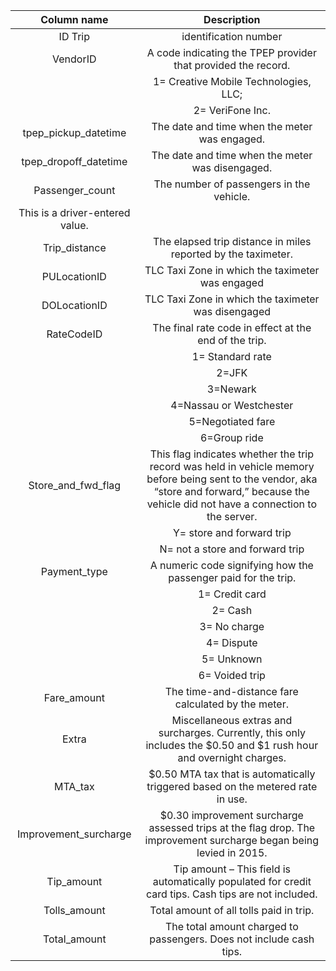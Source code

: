 |**Column name** |**Description**|
|:----------:|:---------:|
|ID Trip  | identification number|
|VendorID |A code indicating the TPEP provider that provided the record.  |
| |1= Creative Mobile Technologies, LLC; |
| | 2= VeriFone Inc.|
| tpep_pickup_datetime |The date and time when the meter was engaged. 
|tpep_dropoff_datetime |The date and time when the meter was disengaged. |
|Passenger_count |The number of passengers in the vehicle.  |
|This is a driver-entered value.|
|Trip_distance |The elapsed trip distance in miles reported by the taximeter.|
|PULocationID |TLC Taxi Zone in which the taximeter was engaged|
|DOLocationID |TLC Taxi Zone in which the taximeter was disengaged|
|RateCodeID |The final rate code in effect at the end of the trip. |
| |1= Standard rate |
| |2=JFK |
|| 3=Newark |
|| 4=Nassau or Westchester |
||5=Negotiated fare |
||6=Group ride|
|Store_and_fwd_flag |This flag indicates whether the trip record was held in vehicle memory before being sent to the vendor, aka “store and forward,”  because the vehicle did not have a connection to the server. |
||Y= store and forward trip |
||N= not a store and forward trip
|Payment_type |A numeric code signifying how the passenger paid for the trip.|  
||1= Credit card |
||2= Cash |
||3= No charge| 
||4= Dispute |
||5= Unknown |
||6= Voided trip|
|Fare_amount |The time-and-distance fare calculated by the meter.|
|Extra |Miscellaneous extras and surcharges. Currently, this only includes the $0.50 and $1 rush hour and overnight charges.|
|MTA_tax |$0.50 MTA tax that is automatically triggered based on the metered rate in use.|
|Improvement_surcharge |$0.30 improvement surcharge assessed trips at the flag drop. The  improvement surcharge began being levied in 2015.|
|Tip_amount |Tip amount – This field is automatically populated for credit card tips. Cash tips are not included.|
|Tolls_amount |Total amount of all tolls paid in trip. |
|Total_amount |The total amount charged to passengers. Does not include cash tips.|
